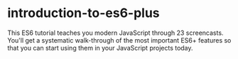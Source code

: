 # introduction-to-es6-plus
This ES6 tutorial teaches you modern JavaScript through 23 screencasts. You'll get a systematic walk-through of the most important ES6+ features so that you can start using them in your JavaScript projects today.
